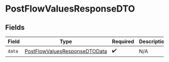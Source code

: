 # PostFlowValuesResponseDTO


## Fields

| Field                                                                                     | Type                                                                                      | Required                                                                                  | Description                                                                               |
| ----------------------------------------------------------------------------------------- | ----------------------------------------------------------------------------------------- | ----------------------------------------------------------------------------------------- | ----------------------------------------------------------------------------------------- |
| `data`                                                                                    | [PostFlowValuesResponseDTOData](../../models/components/PostFlowValuesResponseDTOData.md) | :heavy_check_mark:                                                                        | N/A                                                                                       |